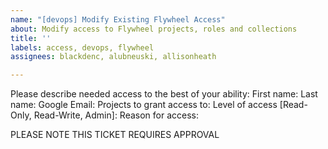 ```yaml
---
name: "[devops] Modify Existing Flywheel Access"
about: Modify access to Flywheel projects, roles and collections
title: ''
labels: access, devops, flywheel
assignees: blackdenc, alubneuski, allisonheath

---
```


Please describe needed access to the best of your ability:
First name: 
Last name: 
Google Email:
Projects to grant access to:
Level of access [Read-Only, Read-Write, Admin]: 
Reason for access:


PLEASE NOTE THIS TICKET REQUIRES APPROVAL
